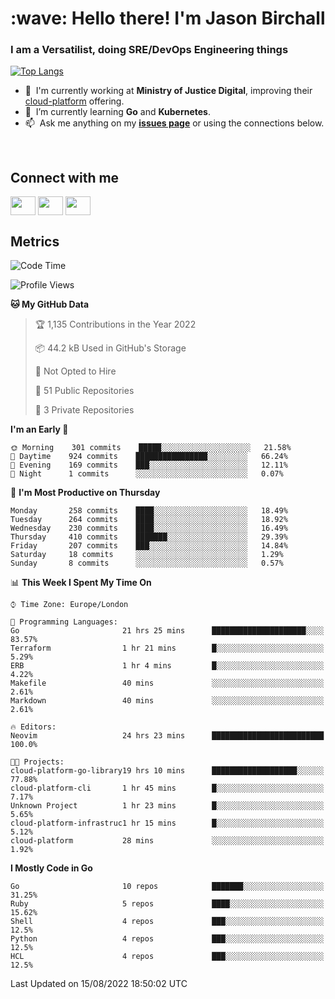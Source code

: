 <h1 align="left" id="jason-title">:wave: Hello there! I'm Jason Birchall</h1>
<h3 align="left">I am a Versatilist, doing SRE/DevOps Engineering things</h3>

[![Top Langs](https://github-readme-stats.vercel.app/api?username=jasonBirchall&show_icons=true&count_private=true&include_all_commits=true&theme=gruvbox)](https://github.com/anuraghazra/github-readme-stats)

- :office: &nbsp;I'm currently working at **Ministry of Justice Digital**, improving their [cloud-platform](https://github.com/ministryofjustice/cloud-platform) offering.
- :seedling: &nbsp;I’m currently learning **Go** and **Kubernetes**.
- :mailbox: &nbsp;Ask me anything on my **[issues page]** or using the connections below.


<br>

<h2>Connect with me</h2>
<p>
<a href="https://twitter.com/jsonBirchall" target="blank"><img align="center" src="https://cdn.jsdelivr.net/npm/simple-icons@3.0.1/icons/twitter.svg" alt="" height="30" width="40" /></a>
<a href="https://keybase.io/json0" target="blank"><img align="center" src="https://cdn.jsdelivr.net/npm/simple-icons@3.0.1/icons/keybase.svg" alt="" height="30" width="40" /></a>
<a href="https://www.reddit.com/user/kakorate" target="blank"><img align="center" src="https://cdn.jsdelivr.net/npm/simple-icons@3.0.1/icons/reddit.svg" alt="" height="30" width="40" /></a>
</p>

<h2>Metrics</h2>

<!--START_SECTION:waka-->
![Code Time](http://img.shields.io/badge/Code%20Time-690%20hrs%2044%20mins-blue)

![Profile Views](http://img.shields.io/badge/Profile%20Views-0-blue)

**🐱 My GitHub Data** 

> 🏆 1,135 Contributions in the Year 2022
 > 
> 📦 44.2 kB Used in GitHub's Storage 
 > 
> 🚫 Not Opted to Hire
 > 
> 📜 51 Public Repositories 
 > 
> 🔑 3 Private Repositories  
 > 
**I'm an Early 🐤** 

```text
🌞 Morning    301 commits    █████░░░░░░░░░░░░░░░░░░░░   21.58% 
🌆 Daytime    924 commits    ████████████████░░░░░░░░░   66.24% 
🌃 Evening    169 commits    ███░░░░░░░░░░░░░░░░░░░░░░   12.11% 
🌙 Night      1 commits      ░░░░░░░░░░░░░░░░░░░░░░░░░   0.07%

```
📅 **I'm Most Productive on Thursday** 

```text
Monday       258 commits    ████░░░░░░░░░░░░░░░░░░░░░   18.49% 
Tuesday      264 commits    ████░░░░░░░░░░░░░░░░░░░░░   18.92% 
Wednesday    230 commits    ████░░░░░░░░░░░░░░░░░░░░░   16.49% 
Thursday     410 commits    ███████░░░░░░░░░░░░░░░░░░   29.39% 
Friday       207 commits    ███░░░░░░░░░░░░░░░░░░░░░░   14.84% 
Saturday     18 commits     ░░░░░░░░░░░░░░░░░░░░░░░░░   1.29% 
Sunday       8 commits      ░░░░░░░░░░░░░░░░░░░░░░░░░   0.57%

```


📊 **This Week I Spent My Time On** 

```text
⌚︎ Time Zone: Europe/London

💬 Programming Languages: 
Go                       21 hrs 25 mins      █████████████████████░░░░   83.57% 
Terraform                1 hr 21 mins        █░░░░░░░░░░░░░░░░░░░░░░░░   5.29% 
ERB                      1 hr 4 mins         █░░░░░░░░░░░░░░░░░░░░░░░░   4.22% 
Makefile                 40 mins             ░░░░░░░░░░░░░░░░░░░░░░░░░   2.61% 
Markdown                 40 mins             ░░░░░░░░░░░░░░░░░░░░░░░░░   2.61%

🔥 Editors: 
Neovim                   24 hrs 23 mins      █████████████████████████   100.0%

🐱‍💻 Projects: 
cloud-platform-go-library19 hrs 10 mins      ███████████████████░░░░░░   77.88% 
cloud-platform-cli       1 hr 45 mins        █░░░░░░░░░░░░░░░░░░░░░░░░   7.17% 
Unknown Project          1 hr 23 mins        █░░░░░░░░░░░░░░░░░░░░░░░░   5.65% 
cloud-platform-infrastruc1 hr 15 mins        █░░░░░░░░░░░░░░░░░░░░░░░░   5.12% 
cloud-platform           28 mins             ░░░░░░░░░░░░░░░░░░░░░░░░░   1.92%

```

**I Mostly Code in Go** 

```text
Go                       10 repos            ███████░░░░░░░░░░░░░░░░░░   31.25% 
Ruby                     5 repos             ████░░░░░░░░░░░░░░░░░░░░░   15.62% 
Shell                    4 repos             ███░░░░░░░░░░░░░░░░░░░░░░   12.5% 
Python                   4 repos             ███░░░░░░░░░░░░░░░░░░░░░░   12.5% 
HCL                      4 repos             ███░░░░░░░░░░░░░░░░░░░░░░   12.5%

```



 Last Updated on 15/08/2022 18:50:02 UTC
<!--END_SECTION:waka-->

<!-- links -->

[issues page]: https://github.com/jasonBirchall/jasonBirchall/issues "jasonBirchall/issues"
